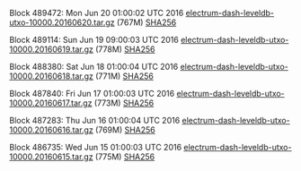 Block 489472: Mon Jun 20 01:00:02 UTC 2016 [electrum-dash-leveldb-utxo-10000.20160620.tar.gz](https://transfer.sh/JpX2F/electrum-dash-leveldb-utxo-10000.20160620.tar.gz) (767M) [SHA256](https://transfer.sh/LVVVO/electrum-dash-leveldb-utxo-10000.20160620.tar.gz.sha256)

Block 489114: Sun Jun 19 09:00:03 UTC 2016 [electrum-dash-leveldb-utxo-10000.20160619.tar.gz](https://transfer.sh/gbEhu/electrum-dash-leveldb-utxo-10000.20160619.tar.gz) (778M) [SHA256](https://transfer.sh/Dp3Rk/electrum-dash-leveldb-utxo-10000.20160619.tar.gz.sha256)

Block 488380: Sat Jun 18 01:00:04 UTC 2016 [electrum-dash-leveldb-utxo-10000.20160618.tar.gz](https://transfer.sh/O0ilV/electrum-dash-leveldb-utxo-10000.20160618.tar.gz) (771M) [SHA256](https://transfer.sh/ZOlyi/electrum-dash-leveldb-utxo-10000.20160618.tar.gz.sha256)

Block 487840: Fri Jun 17 01:00:03 UTC 2016 [electrum-dash-leveldb-utxo-10000.20160617.tar.gz](https://transfer.sh/13NNd0/electrum-dash-leveldb-utxo-10000.20160617.tar.gz) (773M) [SHA256](https://transfer.sh/p0WXk/electrum-dash-leveldb-utxo-10000.20160617.tar.gz.sha256)

Block 487283: Thu Jun 16 01:00:04 UTC 2016 [electrum-dash-leveldb-utxo-10000.20160616.tar.gz](https://transfer.sh/7G8qO/electrum-dash-leveldb-utxo-10000.20160616.tar.gz) (769M) [SHA256](https://transfer.sh/eaLfZ/electrum-dash-leveldb-utxo-10000.20160616.tar.gz.sha256)

Block 486735: Wed Jun 15 01:00:03 UTC 2016 [electrum-dash-leveldb-utxo-10000.20160615.tar.gz](https://transfer.sh/4J0N9/electrum-dash-leveldb-utxo-10000.20160615.tar.gz) (775M) [SHA256](https://transfer.sh/WULrq/electrum-dash-leveldb-utxo-10000.20160615.tar.gz.sha256)
